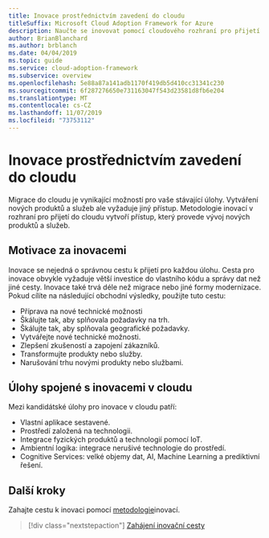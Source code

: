 ```yaml
---
title: Inovace prostřednictvím zavedení do cloudu
titleSuffix: Microsoft Cloud Adoption Framework for Azure
description: Naučte se inovovat pomocí cloudového rozhraní pro přijetí do cloudu.
author: BrianBlanchard
ms.author: brblanch
ms.date: 04/04/2019
ms.topic: guide
ms.service: cloud-adoption-framework
ms.subservice: overview
ms.openlocfilehash: 5e88a87a141adb1170f419db5d410cc31341c230
ms.sourcegitcommit: 6f287276650e731163047f543d23581d8fb6e204
ms.translationtype: MT
ms.contentlocale: cs-CZ
ms.lasthandoff: 11/07/2019
ms.locfileid: "73753112"
---
```

# <a name="innovate-through-cloud-adoption"></a>Inovace prostřednictvím zavedení do cloudu

Migrace do cloudu je vynikající možností pro vaše stávající úlohy. Vytváření nových produktů a služeb ale vyžaduje jiný přístup. Metodologie inovací v rozhraní pro přijetí do cloudu vytvoří přístup, který provede vývoj nových produktů a služeb.

## <a name="motivations-behind-innovation"></a>Motivace za inovacemi

Inovace se nejedná o správnou cestu k přijetí pro každou úlohu. Cesta pro inovace obvykle vyžaduje větší investice do vlastního kódu a správy dat než jiné cesty. Inovace také trvá déle než migrace nebo jiné formy modernizace. Pokud cílíte na následující obchodní výsledky, použijte tuto cestu:

- Příprava na nové technické možnosti
- Škálujte tak, aby splňovala požadavky na trh.
- Škálujte tak, aby splňovala geografické požadavky.
- Vytvářejte nové technické možnosti.
- Zlepšení zkušeností a zapojení zákazníků.
- Transformujte produkty nebo služby.
- Narušování trhu novými produkty nebo službami.

## <a name="workloads-associated-with-cloud-innovation"></a>Úlohy spojené s inovacemi v cloudu

Mezi kandidátské úlohy pro inovace v cloudu patří:

- Vlastní aplikace sestavené.
- Prostředí založená na technologii.
- Integrace fyzických produktů a technologií pomocí IoT.
- Ambientní logika: integrace nerušivé technologie do prostředí.
- Cognitive Services: velké objemy dat, AI, Machine Learning a prediktivní řešení.

## <a name="next-steps"></a>Další kroky

Zahajte cestu k inovaci pomocí [metodologie](../innovate/index.md)inovací.

> [!div class="nextstepaction"]
> [Zahájení inovační cesty](../innovate/index.md)
